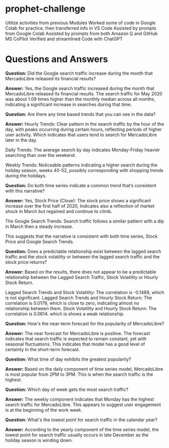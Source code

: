 # prophet-challenge
Utilize activities from previous Modules
Worked some of code in Google Colab for practice, then transferred info in VS Code
Assisted by prompts from Google Colab
Assisted by prompts from both Amazon Q and GitHub MS CoPilot
Verified and streamlined Code with ChatGPT

# Questions and Answers

**Question:** Did the Google search traffic increase during the month that MercadoLibre released its financial results?

**Answer:** Yes, the Google search traffic increased during the month that MercadoLibre released its financial results. The search traffic for May 2020 was about 1.09 times higher than the monthly median across all months, indicating a significant increase in searches during that time. 

**Question:** Are there any time based trends that you can see in the data?

**Answer:** Hourly Trends: Clear pattern in the search traffic by the hour of the day, with peaks occurring during certain hours, reflecting periods of higher user activity. Which indicates that users tend to search for MercadoLibre later in the day.

Daily Trends: The average search by day indicates Monday-Friday heavier searching than over the weekend.

Weekly Trends: Noticeable patterns indicating a higher search during the holiday season, weeks 40-52, possibly corresponding with shopping trends during the holidays. 

**Question:** Do both time series indicate a common trend that’s consistent with this narrative?

**Answer:** Yes, Stock Price (Close): The stock price shows a significant increase over the first half of 2020, Indicates also a reflection of market shock in March but regained and continue to climb. 

The Google Search Trends: Search traffic follows a similar pattern with a dip in March then a steady increase. 

This suggests that the narrative is consistent with both time series, Stock Price and Google Search Trends. 

**Question:** Does a predictable relationship exist between the lagged search traffic and the stock volatility or between the lagged search traffic and the stock price returns?

**Answer:** Based on the results, there does not appear to be a predictable relationship between the Lagged Search Traffic, Stock Volatility or Hourly Stock Return. 

Lagged Search Trends and Stock Volatility: The correlation is -0.1489, which is not significant. 
Lagged Search Trends and Hourly Stock Return: The correlation is 0.0179, which is close to zero, indicating almost no relationship between them.
Stock Volatility and Hourly Stock Return: The correlation is 0.0614. which is shows a weak relationship.

**Question:**  How's the near-term forecast for the popularity of MercadoLibre?

**Answer:** The near forecast for MercadoLibre is positive. The forecast indicates that search traffic is expected to remain constant, yet with seasonal fluctuations. This indicates that model has a good level of certainty in the short-term forecast. 

**Question:** What time of day exhibits the greatest popularity?

**Answer:** Based on the daily component of time series model, MercadoLibre is most popular from 2PM to 3PM. This is when the search traffic is the highest. 

**Question:** Which day of week gets the most search traffic?
   
**Answer:** The weekly component indicates that Monday has the highest search traffic for MercadoLibre. This appears to suggest user engagement is at the beginning of the work week. 

**Question:** What's the lowest point for search traffic in the calendar year?

**Answer:** According to the yearly component of the time series model, the lowest point for search traffic usually occurs in late December as the holiday season is winding down. 
